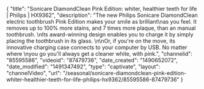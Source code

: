 {
    "title": "Sonicare DiamondClean Pink Edition: whiter, healthier teeth for life | Philips | HX9362",
    "description": "The new Philips Sonicare DiamondClean electric toothbrush Pink Edition makes your smile as brilliant\nas you feel. It removes up to 100% more stains, and 7 times more plaque, than an manual toothbrush. \nIts award-winning design enables you to charge it by simply placing the toothbrush in its glass. \n\nOr, if you're on the move, its innovative charging case connects to your computer by USB. No matter where \nyou go you'll always get a cleaner white, with pink.",
    "channelid": "85595586",
    "videoid": "87479736",
    "date_created": "1490652072",
    "date_modified": "1491347492",
    "type": "captivate",
    "layout": "channelVideo",
    "url": "\/seasonal\/sonicare-diamondclean-pink-edition-whiter-healthier-teeth-for-life-philips-hx9362\/85595586-87479736"
}